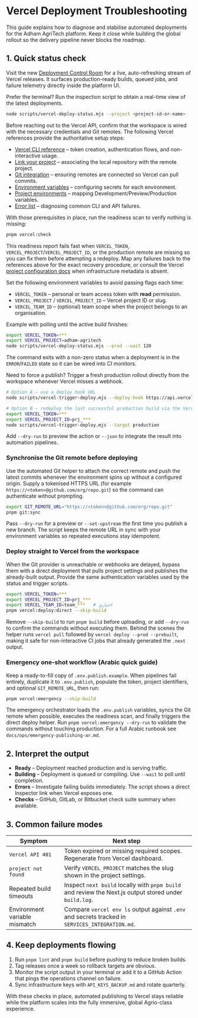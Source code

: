 # Vercel Deployment Troubleshooting

This guide explains how to diagnose and stabilise automated deployments for the Adham AgriTech platform. Keep it close while building the global rollout so the delivery pipeline never blocks the roadmap.

## 1. Quick status check

Visit the new [Deployment Control Room](/ops/deployments) for a live, auto-refreshing stream of Vercel releases. It surfaces production-ready builds, queued jobs, and failure telemetry directly inside the platform UI.

Prefer the terminal? Run the inspection script to obtain a real-time view of the latest deployments.

```bash
node scripts/vercel-deploy-status.mjs --project <project-id-or-name>
```

Before reaching out to the Vercel API, confirm that the workspace is wired with the necessary credentials and Git remotes. The
following Vercel references provide the authoritative setup steps:

- [Vercel CLI reference](https://vercel.com/docs/cli) – token creation, authentication flows, and non-interactive usage.
- [Link your project](https://vercel.com/docs/cli/link) – associating the local repository with the remote project.
- [Git integration](https://vercel.com/docs/git) – ensuring remotes are connected so Vercel can pull commits.
- [Environment variables](https://vercel.com/docs/projects/environment-variables) – configuring secrets for each environment.
- [Project environments](https://vercel.com/docs/projects/environments) – mapping Development/Preview/Production variables.
- [Error list](https://vercel.com/docs/errors/error-list) – diagnosing common CLI and API failures.

With those prerequisites in place, run the readiness scan to verify nothing is missing:

```bash
pnpm vercel:check
```

This readiness report fails fast when `VERCEL_TOKEN`, `VERCEL_PROJECT`/`VERCEL_PROJECT_ID`, or the production remote are missing so you can fix them before attempting a redeploy. Map any failures back to the references above for the exact recovery procedure, or consult the Vercel [project configuration docs](https://vercel.com/docs/projects/project-configuration) when infrastructure metadata is absent.

Set the following environment variables to avoid passing flags each time:

- `VERCEL_TOKEN` – personal or team access token with **read** permission.
- `VERCEL_PROJECT` / `VERCEL_PROJECT_ID` – Vercel project ID or slug.
- `VERCEL_TEAM_ID` – (optional) team scope when the project belongs to an organisation.

Example with polling until the active build finishes:

```bash
export VERCEL_TOKEN=***
export VERCEL_PROJECT=adham-agritech
node scripts/vercel-deploy-status.mjs --prod --wait 120
```

The command exits with a non-zero status when a deployment is in the `ERROR`/`FAILED` state so it can be wired into CI monitors.

Need to force a publish? Trigger a fresh production rollout directly from the workspace whenever Vercel misses a webhook.

```bash
# Option A – use a deploy hook URL
node scripts/vercel-trigger-deploy.mjs --deploy-hook https://api.vercel.com/v1/integrations/deploy/... 

# Option B – redeploy the last successful production build via the Vercel API
export VERCEL_TOKEN=***
export VERCEL_PROJECT_ID=prj_***
node scripts/vercel-trigger-deploy.mjs --target production
```

Add `--dry-run` to preview the action or `--json` to integrate the result into automation pipelines.

### Synchronise the Git remote before deploying

Use the automated Git helper to attach the correct remote and push the latest commits whenever the environment spins up without a configured origin. Supply a tokenised HTTPS URL (for example `https://<token>@github.com/org/repo.git`) so the command can authenticate without prompting.

```bash
export GIT_REMOTE_URL="https://<token>@github.com/org/repo.git"
pnpm git:sync
```

Pass `--dry-run` for a preview or `--set-upstream` the first time you publish a new branch. The script keeps the remote URL in sync with your environment variables so repeated executions stay idempotent.

### Deploy straight to Vercel from the workspace

When the Git provider is unreachable or webhooks are delayed, bypass them with a direct deployment that pulls project settings and publishes the already-built output. Provide the same authentication variables used by the status and trigger scripts.

```bash
export VERCEL_TOKEN=***
export VERCEL_PROJECT_ID=prj_***
export VERCEL_TEAM_ID=team_***   # اختياري
pnpm vercel:deploy:direct --skip-build
```

Remove `--skip-build` to run `pnpm build` before uploading, or add `--dry-run` to confirm the commands without executing them. Behind the scenes the helper runs `vercel pull` followed by `vercel deploy --prod --prebuilt`, making it safe for non-interactive CI jobs that already generated the `.next` output.

### Emergency one-shot workflow (Arabic quick guide)

Keep a ready-to-fill copy of `.env.publish.example`. When pipelines fail entirely, duplicate it to `.env.publish`, populate the token, project identifiers, and optional `GIT_REMOTE_URL`, then run:

```bash
pnpm vercel:emergency --skip-build
```

The emergency orchestrator loads the `.env.publish` variables, syncs the Git remote when possible, executes the readiness scan, and finally triggers the direct deploy helper. Run `pnpm vercel:emergency --dry-run` to validate the commands without touching production. For a full Arabic runbook see `docs/ops/emergency-publishing-ar.md`.

## 2. Interpret the output

- **Ready** – Deployment reached production and is serving traffic.
- **Building** – Deployment is queued or compiling. Use `--wait` to poll until completion.
- **Errors** – Investigate failing builds immediately. The script shows a direct Inspector link when Vercel exposes one.
- **Checks** – GitHub, GitLab, or Bitbucket check suite summary when available.

## 3. Common failure modes

| Symptom | Next step |
| --- | --- |
| `Vercel API 401` | Token expired or missing required scopes. Regenerate from Vercel dashboard. |
| `project not found` | Verify `VERCEL_PROJECT` matches the slug shown in the project settings. |
| Repeated build timeouts | Inspect `next build` locally with `pnpm build` and review the Next.js output stored under `build.log`. |
| Environment variable mismatch | Compare `vercel env ls` output against `.env` and secrets tracked in `SERVICES_INTEGRATION.md`. |

## 4. Keep deployments flowing

1. Run `pnpm lint` and `pnpm build` before pushing to reduce broken builds.
2. Tag releases once a week so rollback targets are obvious.
3. Monitor the script output in your terminal or add it to a GitHub Action that pings the operations channel on failure.
4. Sync infrastructure keys with `API_KEYS_BACKUP.md` and rotate quarterly.

With these checks in place, automated publishing to Vercel stays reliable while the platform scales into the fully immersive, global Agrio-class experience.
